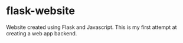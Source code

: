 # flask-website
Website created using Flask and Javascript. This is my first attempt at creating a web app backend.
